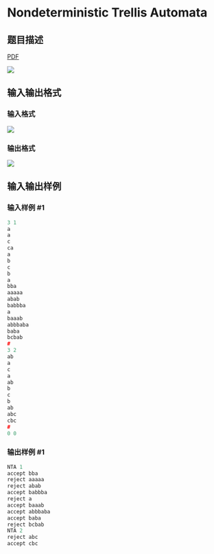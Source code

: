 # Nondeterministic Trellis Automata

## 题目描述

[problemUrl]: https://uva.onlinejudge.org/index.php?option=com_onlinejudge&Itemid=8&category=4&page=show_problem&problem=187

[PDF](https://uva.onlinejudge.org/external/2/p251.pdf)

![](https://cdn.luogu.com.cn/upload/vjudge_pic/UVA251/07cc88f841ee7e21c5b315a42054a2ca9bd5e6ce.png)

## 输入输出格式

### 输入格式

![](https://cdn.luogu.com.cn/upload/vjudge_pic/UVA251/1a0af07c36a84bbec23e3e0bebd7f4d198866a51.png)

### 输出格式

![](https://cdn.luogu.com.cn/upload/vjudge_pic/UVA251/30f162f6c2c8a672ae710ac351645535447cce1d.png)

## 输入输出样例

### 输入样例 #1

```cpp
3 1
a
a
c
ca
a
b
c
b
a
bba
aaaaa
abab
babbba
a
baaab
abbbaba
baba
bcbab
#
3 2
ab
a
c
a
ab
b
c
b
ab
abc
cbc
#
0 0
```


### 输出样例 #1

```cpp
NTA 1
accept bba
reject aaaaa
reject abab
accept babbba
reject a
accept baaab
accept abbbaba
accept baba
reject bcbab
NTA 2
reject abc
accept cbc
```


